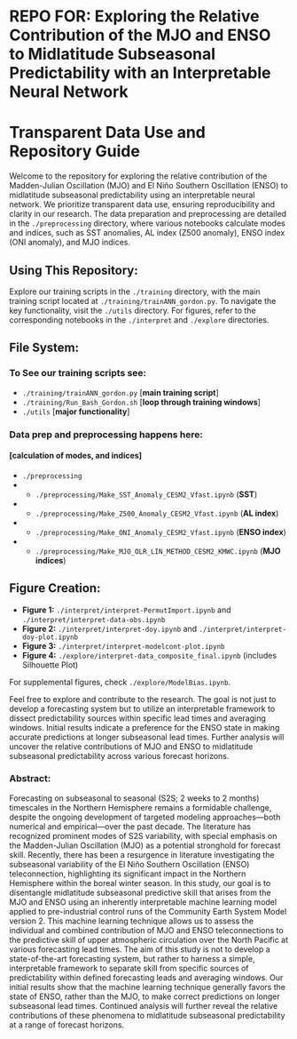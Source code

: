 

# REPO FOR: Exploring the Relative Contribution of the MJO and ENSO to Midlatitude Subseasonal Predictability with an Interpretable Neural Network

# Transparent Data Use and Repository Guide

Welcome to the repository for exploring the relative contribution of the Madden-Julian Oscillation (MJO) and El Niño Southern Oscillation (ENSO) to midlatitude subseasonal predictability using an interpretable neural network. We prioritize transparent data use, ensuring reproducibility and clarity in our research. The data preparation and preprocessing are detailed in the `./preprocessing` directory, where various notebooks calculate modes and indices, such as SST anomalies, AL index (Z500 anomaly), ENSO index (ONI anomaly), and MJO indices.

## Using This Repository:

Explore our training scripts in the `./training` directory, with the main training script located at `./training/trainANN_gordon.py`. To navigate the key functionality, visit the `./utils` directory. For figures, refer to the corresponding notebooks in the `./interpret` and `./explore` directories.



## File System: 

### To See our training scripts see: 
 - `./training/trainANN_gordon.py` [**main training script**]
 - `./training/Run_Bash_Gordon.sh` [**loop through training windows**]
 - `./utils` [**major functionality**]

### Data prep and preprocessing happens here: 
#### [calculation of modes, and indices]
 - `./preprocessing`
 - - `./preprocessing/Make_SST_Anomaly_CESM2_Vfast.ipynb` (**SST**)
 - - `./preprocessing/Make_Z500_Anomaly_CESM2_Vfast.ipynb` (**AL index**)
 - - `./preprocessing/Make_ONI_Anomaly_CESM2_Vfast.ipynb` (**ENSO index**)
 - - `./preprocessing/Make_MJO_OLR_LIN_METHOD_CESM2_KMWC.ipynb` (**MJO indices**)

## Figure Creation:

- **Figure 1:** `./interpret/interpret-PermutImport.ipynb` and `./interpret/interpret-data-obs.ipynb`
- **Figure 2:** `./interpret/interpret-doy.ipynb` and `./interpret/interpret-doy-plot.ipynb`
- **Figure 3:** `./interpret/interpret-modelcont-plot.ipynb`
- **Figure 4:** `./explore/interpret-data_composite_final.ipynb` (includes Silhouette Plot)

For supplemental figures, check `./explore/ModelBias.ipynb`.

Feel free to explore and contribute to the research. The goal is not just to develop a forecasting system but to utilize an interpretable framework to dissect predictability sources within specific lead times and averaging windows. Initial results indicate a preference for the ENSO state in making accurate predictions at longer subseasonal lead times. Further analysis will uncover the relative contributions of MJO and ENSO to midlatitude subseasonal predictability across various forecast horizons.



### Abstract: 

Forecasting on subseasonal to seasonal (S2S; 2 weeks to 2 months) timescales in the Northern Hemisphere remains a formidable challenge, despite the ongoing development of targeted modeling approaches—both numerical and empirical—over the past decade. The literature has recognized prominent modes of S2S variability, with special emphasis on the Madden-Julian Oscillation (MJO) as a potential stronghold for forecast skill. Recently, there has been a resurgence in literature investigating the subseasonal variability of the El Niño Southern Oscillation (ENSO) teleconnection, highlighting its significant impact in the Northern Hemisphere within the boreal winter season. In this study, our goal is to disentangle midlatitude subseasonal predictive skill that arises from the MJO and ENSO  using an inherently interpretable machine learning model applied to pre-industrial control runs of the Community Earth System Model version 2. This machine learning technique allows us to assess the individual and combined contribution of MJO and ENSO teleconnections to the predictive skill of upper atmospheric circulation over the North Pacific at various forecasting lead times. The aim of this study is not to develop a state-of-the-art forecasting system, but rather to harness a simple, interpretable framework to separate skill from specific sources of predictability within defined forecasting leads and averaging windows. Our initial results show that the machine learning technique generally favors the state of ENSO, rather than the MJO, to make correct predictions on longer subseasonal lead times. Continued analysis will further reveal the relative contributions of these phenomena to midlatitude subseasonal predictability at a range of forecast horizons.
